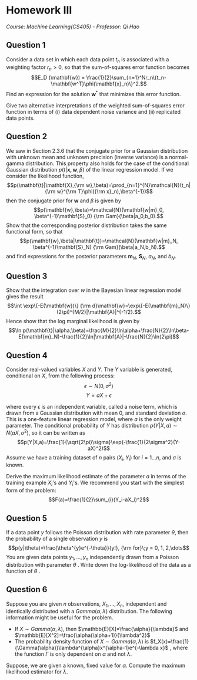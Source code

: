 # Homework Ⅲ

*Course: Machine Learning(CS405) - Professor: Qi Hao*

## Question 1

Consider a data set in which each data point $t_n$ is associated with a weighting factor $r_n>0$, so that the sum-of-squares error function becomes 
$$E_D (\mathbf{w}) = \frac{1}{2}\sum_{n=1}^Nr_n\{t_n-\mathbf{w^T}\phi(\mathbf{x}_n)\}^2.$$
Find an expression for the solution $\mathbf{w}^*$ that minimizes this error function. 

Give two alternative interpretations of the weighted sum-of-squares error function in terms of (i) data dependent noise variance and (ii) replicated data points.



## Question 2

We saw in Section 2.3.6 that the conjugate prior for a Gaussian distribution with unknown mean and unknown precision (inverse variance) is a normal-gamma distribution. This property also holds for the case of the conditional Gaussian distribution $p(t|\mathbf{x,w},\beta)$ of the linear regression model. If we consider the likelihood function,
$$p(\mathbf{t}|\mathbf{X},{\rm w},\beta)=\prod_{n=1}^{N}\mathcal{N}(t_n|{\rm w}^{\rm T}\phi({\rm x}_n),\beta^{-1})$$
then the conjugate prior for $\mathbf{w}$ and $\beta$ is given by
$$p(\mathbf{w},\beta)=\mathcal{N}(\mathbf{w|m}_0, \beta^{-1}\mathbf{S}_0) {\rm Gam}(\beta|a_0,b_0).$$
Show that the corresponding posterior distribution takes the same functional form, so that
$$p(\mathbf{w},\beta|\mathbf{t})=\mathcal{N}(\mathbf{w|m}_N, \beta^{-1}\mathbf{S}_N) {\rm Gam}(\beta|a_N,b_N).$$
and find expressions for the posterior parameters $\mathbf{m}_N$, $\mathbf{S}_N$, $a_N$, and $b_N$.



## Question 3

Show that the integration over $w$ in the Bayesian linear regression model gives the result
$$\int \exp\{-E(\mathbf{w})\} {\rm d}\mathbf{w}=\exp\{-E(\mathbf{m}_N)\}(2\pi)^{M/2}|\mathbf{A}|^{-1/2}.$$
Hence show that the log marginal likelihood is given by
$$\ln p(\mathbf{t}|\alpha,\beta)=\frac{M}{2}\ln\alpha+\frac{N}{2}\ln\beta-E(\mathbf{m}_N)-\frac{1}{2}\ln|\mathbf{A}|-\frac{N}{2}\ln(2\pi)$$


## Question 4

Consider real-valued variables $X$ and $Y$. The $Y$ variable is generated, conditional on $X$, from the following process:
$$\epsilon\sim N(0,\sigma^2)$$
$$Y=aX+\epsilon$$

where every $\epsilon$ is an independent variable, called a noise term, which is drawn from a Gaussian distribution with mean 0, and standard deviation $\sigma$. This is a one-feature linear regression model, where $a$ is the only weight parameter. The conditional probability of $Y$ has distribution $p(Y|X, a)\sim N(aX, \sigma^2)$, so it can be written as
$$p(Y|X,a)=\frac{1}{\sqrt{2\pi}\sigma}\exp(-\frac{1}{2\sigma^2}(Y-aX)^2)$$
Assume we have a training dataset of $n$ pairs ($X_i, Y_i$) for $i = 1...n$, and $\sigma$ is known.

Derive the maximum likelihood estimate of the parameter $a$ in terms of the training example $X_i$'s and $Y_i$'s. We recommend you start with the simplest form of the problem:
$$F(a)=\frac{1}{2}\sum_{i}(Y_i-aX_i)^2$$


## Question 5

If a data point $y$ follows the Poisson distribution with rate parameter $\theta$, then the probability of a single observation $y$ is
$$p(y|\theta)=\frac{\theta^{y}e^{-\theta}}{y!}, {\rm for}\;y = 0, 1, 2,\dots$$
You are given data points $y_1, \dots ,y_n$ independently drawn from a Poisson distribution with parameter $\theta$ . Write down the log-likelihood of the data as a function of $\theta$ .



## Question 6

Suppose you are given $n$ observations, $X_1,\dots,X_n$, independent and identically distributed with a $Gamma(\alpha, \lambda$) distribution. The following information might be useful for the problem.

* If $X\sim Gamma(\alpha,\lambda)$, then $\mathbb{E}[X]=\frac{\alpha}{\lambda}$ and $\mathbb{E}[X^2]=\frac{\alpha(\alpha+1)}{\lambda^2}$ 
* The probability density function of $X\sim Gamma(\alpha,\lambda)$ is $f_X(x)=\frac{1}{\Gamma(\alpha)}\lambda^{\alpha}x^{\alpha-1}e^{-\lambda x}$ , where the function $\Gamma$ is only dependent on $\alpha$ and not $\lambda$.

Suppose, we are given a known, fixed value for $\alpha$. Compute the maximum likelihood estimator for $\lambda$.

